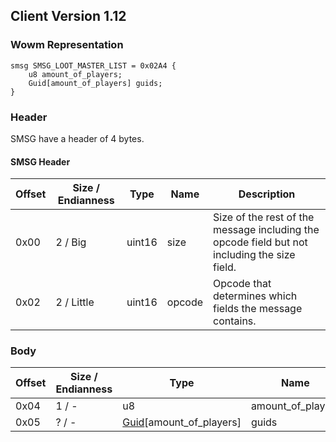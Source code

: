 ## Client Version 1.12

### Wowm Representation
```rust,ignore
smsg SMSG_LOOT_MASTER_LIST = 0x02A4 {
    u8 amount_of_players;
    Guid[amount_of_players] guids;
}
```
### Header
SMSG have a header of 4 bytes.

#### SMSG Header
| Offset | Size / Endianness | Type   | Name   | Description |
| ------ | ----------------- | ------ | ------ | ----------- |
| 0x00   | 2 / Big           | uint16 | size   | Size of the rest of the message including the opcode field but not including the size field.|
| 0x02   | 2 / Little        | uint16 | opcode | Opcode that determines which fields the message contains.|

### Body

| Offset | Size / Endianness | Type | Name | Description | Comment |
| ------ | ----------------- | ---- | ---- | ----------- | ------- |
| 0x04 | 1 / - | u8 | amount_of_players |  |  |
| 0x05 | ? / - | [Guid](../spec/packed-guid.md)[amount_of_players] | guids |  |  |

